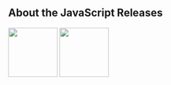 ## About the JavaScript Releases

<img src="1.jpg" width="100" height="100">
<img src="2.jpg" width="100" height="100">
